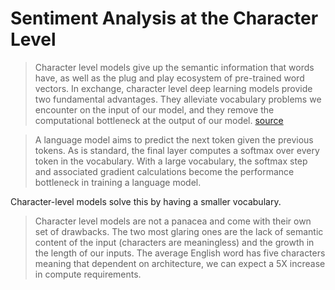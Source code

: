 # Sentiment Analysis at the Character Level

> Character level models give up the semantic information that words have, as well as the plug and play ecosystem of pre-trained word vectors. In exchange, character level deep learning models provide two fundamental advantages. They alleviate vocabulary problems we encounter on the input of our model, and they remove the computational bottleneck at the output of our model. [source](https://www.lighttag.io/blog/character-level-NLP/)

> A language model aims to predict the next token given the previous tokens. As is standard, the final layer computes a softmax over every token in the vocabulary. With a large vocabulary, the softmax step and associated gradient calculations become the performance bottleneck in training a language model.

Character-level models solve this by having a smaller vocabulary.

> Character level models are not a panacea and come with their own set of drawbacks. The two most glaring ones are the lack of semantic content of the input (characters are meaningless) and the growth in the length of our inputs. The average English word has five characters meaning that dependent on architecture, we can expect a 5X increase in compute requirements.